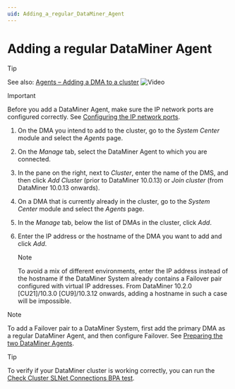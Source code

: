 ```yaml
---
uid: Adding_a_regular_DataMiner_Agent
---
```


# Adding a regular DataMiner Agent

> [!TIP]
> See also:
> [Agents – Adding a DMA to a cluster](https://community.dataminer.services/video/agents-adding-a-dma-to-a-cluster/) ![Video](~/user-guide/images/video_Duo.png)

> [!IMPORTANT]
> Before you add a DataMiner Agent, make sure the IP network ports are configured correctly. See [Configuring the IP network ports](xref:Configuring_the_IP_network_ports).

1. On the DMA you intend to add to the cluster, go to the *System Center* module and select the *Agents* page.

1. On the *Manage* tab, select the DataMiner Agent to which you are connected.

1. In the pane on the right, next to *Cluster*, enter the name of the DMS, and then click *Add Cluster* (prior to DataMiner 10.0.13) or *Join cluster* (from DataMiner 10.0.13 onwards).

1. On a DMA that is currently already in the cluster, go to the *System Center* module and select the *Agents* page.

1. In the *Manage* tab, below the list of DMAs in the cluster, click *Add*.

1. Enter the IP address or the hostname of the DMA you want to add and click *Add*.

   > [!NOTE]
   > To avoid a mix of different environments, enter the IP address instead of the hostname if the DataMiner System already contains a Failover pair configured with virtual IP addresses. From DataMiner 10.2.0 [CU21]/10.3.0 [CU9]/10.3.12 onwards, adding a hostname in such a case will be impossible.<!--RN 37075-->

> [!NOTE]
> To add a Failover pair to a DataMiner System, first add the primary DMA as a regular DataMiner Agent, and then configure Failover. See [Preparing the two DataMiner Agents](xref:Preparing_the_two_DataMiner_Agents).

> [!TIP]
> To verify if your DataMiner cluster is working correctly, you can run the [Check Cluster SLNet Connections BPA test](xref:BPA_Check_Cluster_SLNet_Connections).
